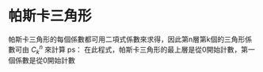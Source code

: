 # 帕斯卡三角形
帕斯卡三角形的每個係數都可用二項式係數來求得，因此第n層第k個的三角形係數可由 $C^n_k$ 來計算
ps： 在此程式，帕斯卡三角形的最上層是從0開始計數，第一個係數是從0開始計數